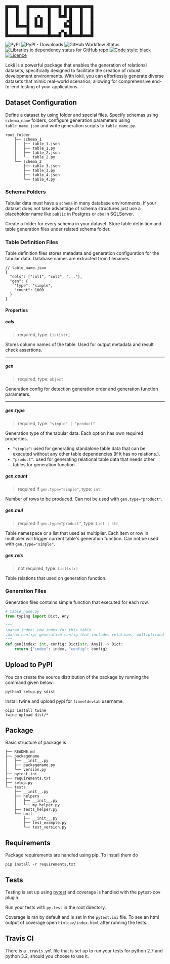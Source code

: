 <pre style="padding:0;background-color:transparent;white-space:pre;font-family:monospace,-webkit-pictograph;line-height:1.1;">
▄▄▄▄▄   ▄▄▄▄▄▄▄▄▄▄▄▄▄ ▄▄▄▄▄▄▄▄▄▄▄
█   █   █       █   █ █ █   █   █
█   █   █   ▄   █   █▄█ █   █   █
█   █   █  █ █  █      ▄█   █   █
█   █▄▄▄█  █▄█  █     █▄█   █   █
█       █       █    ▄  █   █   █
█▄▄▄▄▄▄▄█▄▄▄▄▄▄▄█▄▄▄█ █▄█▄▄▄█▄▄▄█ 
</pre>

![PyPI](https://img.shields.io/pypi/v/lokii)
![PyPI - Downloads](https://img.shields.io/pypi/dm/lokii)
![GitHub Workflow Status](https://img.shields.io/github/actions/workflow/status/dorukerenaktas/lokii/python-app.yml)
![Libraries.io dependency status for GitHub repo](https://img.shields.io/librariesio/github/dorukerenaktas/lokii)
[![Code style: black](https://img.shields.io/badge/code%20style-black-000000.svg)](https://github.com/psf/black)
[![Licence](https://img.shields.io/pypi/l/lokii.svg)](https://github.com/dorukerenaktas/lokii)

Lokii is a powerful package that enables the generation of relational datasets, specifically designed to facilitate
the creation of robust development environments. With lokii, you can effortlessly generate diverse datasets that
mimic real-world scenarios, allowing for comprehensive end-to-end testing of your applications.


## Dataset Configuration

Define a dataset by using folder and special files. Specify schemas using `schema_name` folders, configure generation
parameters using `table_name.json` and write generation scripts to `table_name.py`.

```
root_folder
    ├── schema_1
    │   ├── table_1.json
    │   ├── table_1.py
    │   ├── table_2.json
    │   └── table_2.py
    └── schema_2
        ├── table_3.json
        ├── table_3.py
        ├── table_4.json
        └── table_4.py
```

### Schema Folders

Tabular data must have a `schema` in many database environments. If your dataset does not take advantage of schema
structures just use a placeholder name like `public` in Postgres or `dbo` in SQLServer.

Create a folder for every schema in your dataset. Store table definition and table generation files under related
schema folder.

### Table Definition Files

Table definition files stores metadata and generation configuration for the tabular data. Database names are extracted
from filenames.

```json5
// table_name.json
{
  "cols": ["col1", "col2", "..."],
  "gen": {
    "type": "simple",
    "count": 1000
  }
}
```

#### Properties

##### cols
> required, type: `List[str]`

Stores column names of the table. Used for output metadata and result check assertions.

---

##### gen
> required, type: `object`

Generation config for detection generation order and generation function parameters.

---

##### gen.type
> required, type: `"simple" | "product"`

Generation type of the tabular data. Each option has own required properties.

* `"simple"`: used for generating standalone table data that can be executed without any other table dependencies (If
    it has no relations.).
* `"product"`: used for generating relational table data that needs other tables for generation function.

##### gen.count
> required if `gen.type="simple"`, type: `int`

Number of rows to be produced. Can not be used with `gen.type="product"`.

##### gen.mul
> required if `gen.type="product"`, type: `List | str`

Table namespace or a list that used as multiplier. Each item or row in multiplier will trigger current table's
generation function. Can not be used with `gen.type="simple"`.

##### gen.rels
> not required, type: `List[str]`

Table relations that used on generation function. 

### Generation Files

Generation files contains simple function that executed for each row.

```python
# table_name.py
from typing import Dict, Any

"""
:param index: row index for this table
:param config: generation config that includes relations, multiplicand and other settings
"""
def gen(index: int, config: Dict[str, Any]) -> Dict:
    return {"index": index, "config": config}
```


## Upload to PyPI
You can create the source distribution of the package by running the command given below:
```shell
python3 setup.py sdist
```

Install twine and upload pypi for `finnetdevlab` username.
```shell
pip3 install twine
twine upload dist/*
```


## Package

Basic structure of package is

```
├── README.md
├── packagename
│   ├── __init__.py
│   ├── packagename.py
│   └── version.py
├── pytest.ini
├── requirements.txt
├── setup.py
└── tests
    ├── __init__.py
    ├── helpers
    │   ├── __init__.py
    │   └── my_helper.py
    ├── tests_helper.py
    └── unit
        ├── __init__.py
        ├── test_example.py
        └── test_version.py
```

## Requirements

Package requirements are handled using pip. To install them do

```
pip install -r requirements.txt
```

## Tests

Testing is set up using [pytest](http://pytest.org) and coverage is handled
with the pytest-cov plugin.

Run your tests with ```py.test``` in the root directory.

Coverage is ran by default and is set in the ```pytest.ini``` file.
To see an html output of coverage open ```htmlcov/index.html``` after running the tests.

## Travis CI

There is a ```.travis.yml``` file that is set up to run your tests for python 2.7
and python 3.2, should you choose to use it.
